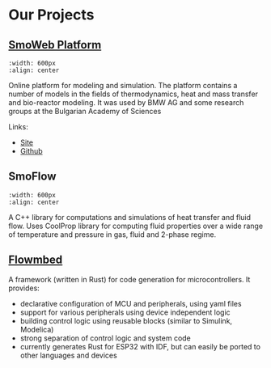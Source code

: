 # Our Projects

## [SmoWeb Platform](http://platform.sysmoltd.com/)

```{image} assets/SmoWebPlatform_HeatExchanger.png
:width: 600px
:align: center
```

Online platform for modeling and simulation. The platform contains a number of models in the fields of thermodynamics, heat and mass transfer and bio-reactor modeling. It was used by BMW AG and some research groups at the Bulgarian Academy of Sciences

Links:
  - [Site](http://platform.sysmoltd.com/)
  - [Github](https://github.com/SysMo/SmoWeb)

## SmoFlow

```{image} assets/SmoFlow3d_Icons.png
:width: 600px
:align: center
```

A C++ library for computations and simulations of heat transfer and fluid flow. Uses CoolProp library for computing fluid properties over a wide range of temperature and pressure in gas, fluid and 2-phase regime.

## [Flowmbed](https://github.com/SysMo/flowmbed)

A framework (written in Rust) for code generation for microcontrollers. It provides:

  - declarative configuration of MCU and peripherals, using yaml files
  - support for various peripherals using device independent logic
  - building control logic using reusable blocks (similar to Simulink, Modelica)
  - strong separation of control logic and system code
  - currently generates Rust for ESP32 with IDF, but can easily be ported to other languages and devices 
